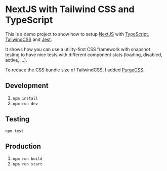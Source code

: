 # NextJS with Tailwind CSS and TypeScript

This is a demo project to show how to setup [NextJS](https://nextjs.org) with [TypeScript](https://www.typescriptlang.org/), [TailwindCSS](https://tailwindcss.com) and [Jest](https://jestjs.io).

It shows how you can use a utility-first CSS framework with snapshot testing to have nice tests with different component stats (loading, disabled, active, ...).

To reduce the CSS bundle size of TailwindCSS, I added [PurgeCSS](https://www.purgecss.com/).

## Development

1. `npm install`
2. `npm run dev`

## Testing

`npm test`

## Production

1. `npm run build`
2. `npm run start`
